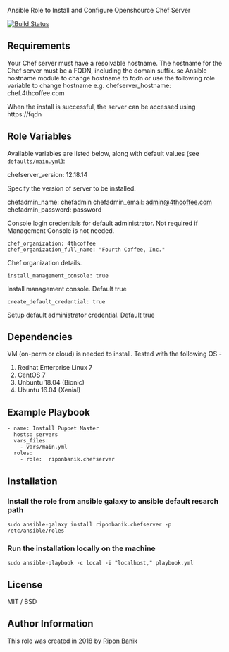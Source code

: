 Ansible Role to Install and Configure Openshource Chef Server 

[![Build Status](https://travis-ci.org/riponbanik/ansible-role-chefserver.svg?branch=master)](https://travis-ci.org/riponbanik/ansible-role-chefserver)

## Requirements

Your Chef server must have a resolvable hostname. The hostname for the Chef server must be a FQDN, including the domain suffix. se Ansible hostname module to change hostname to fqdn or use the following role variable to change hostname e.g.
   chefserver_hostname: chef.4thcoffee.com

When the install is successful, the server can be accessed using https://fqdn
     

## Role Variables

Available variables are listed below, along with default values (see `defaults/main.yml`):

   chefserver_version: 12.18.14

Specify the version of server to be installed.

  chefadmin_name: chefadmin
  chefadmin_email: admin@4thcoffee.com
  chefadmin_password: password
    
Console login credentials for default administrator. Not required if Management Console is not needed.

    chef_organization: 4thcoffee
    chef_organization_full_name: "Fourth Coffee, Inc."

Chef organization details.

    install_management_console: true

Install management console. Default true

    create_default_credential: true

Setup default administrator credential. Default true

## Dependencies

VM (on-perm or cloud) is needed to install. Tested with the following OS -

   1. Redhat Enterprise Linux 7
   2. CentOS 7
   3. Unbuntu 18.04 (Bionic) 
   4. Ubuntu 16.04 (Xenial)  

## Example Playbook

    - name: Install Puppet Master
      hosts: servers
      vars_files:
        - vars/main.yml
      roles:
        - role:  riponbanik.chefserver

## Installation

### Install the role from ansible galaxy to ansible default resarch path
```
sudo ansible-galaxy install riponbanik.chefserver -p /etc/ansible/roles
```

### Run the installation locally on the machine
```
sudo ansible-playbook -c local -i "localhost," playbook.yml
```

## License

MIT / BSD


## Author Information

This role was created in 2018 by [Ripon Banik](https://www.linkedin.com/in/ripon-banik-79956b23/)
